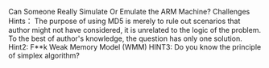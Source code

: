 Can Someone Really Simulate Or Emulate the ARM Machine?
Challenges Hints：
The purpose of using MD5 is merely to rule out scenarios that author might not have considered, it is unrelated to the logic of the problem. To the best of author's knowledge, the question has only one solution.
Hint2: F**k Weak Memory Model (WMM)
HINT3: Do you know the principle of simplex algorithm?

